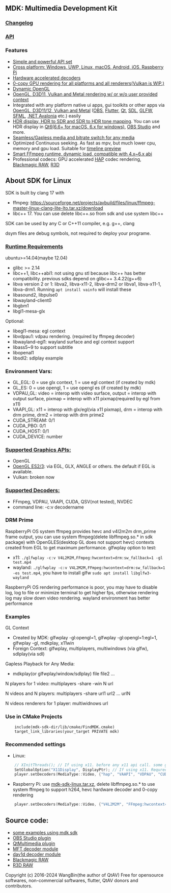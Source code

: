 ## MDK: Multimedia Development Kit
### [Changelog](https://github.com/wang-bin/mdk-sdk/blob/master/Changelog.md)
### [API](https://github.com/wang-bin/mdk-sdk/wiki/Player-APIs)

### Features
- [Simple and powerful API set](https://github.com/wang-bin/mdk-sdk/wiki/Player-APIs)
- [Cross platform: Windows, UWP, Linux, macOS, Android, iOS, Raspberry Pi](https://github.com/wang-bin/mdk-sdk/wiki/System-Requirements)
- [Hardware accelerated decoders](https://github.com/wang-bin/mdk-sdk/wiki/Decoders)
- [0-copy GPU rendering for all platforms and all renderers(Vulkan is WIP.)](https://github.com/wang-bin/mdk-sdk/wiki/Zero-Copy-Renderer)
- [Dynamic OpenGL](https://github.com/wang-bin/mdk-sdk/wiki/OpenGL-Support-Matrix)
- [OpenGL, D3D11, Vulkan and Metal rendering w/ or w/o user provided context](https://github.com/wang-bin/mdk-sdk/wiki/Render-API)
- Integrated with any platform native ui apps, gui toolkits or other apps via [OpenGL, D3D11/12, Vulkan and Metal](https://github.com/wang-bin/mdk-sdk/wiki/Render-API) ([OBS](https://github.com/wang-bin/obs-mdk), [Flutter](https://pub.dev/packages/fvp), [Qt](https://github.com/wang-bin/mdk-examples/tree/master/Qt), [SDL](https://github.com/wang-bin/mdk-examples/tree/master/SDL), [GLFW](https://github.com/wang-bin/mdk-examples/tree/master/GLFW), [SFML](https://github.com/wang-bin/mdk-examples/tree/master/SFML), [.NET Avalonia](https://github.com/wang-bin/mdk-examples/tree/master/Avalonia) etc.) easily
- [HDR display, HDR to SDR and SDR to HDR tone mapping](https://github.com/wang-bin/mdk-sdk/wiki/Player-APIs#player-setcolorspace-value-void-vo_opaque--nullptr). You can use HDR display in [Qt6(6.6+ for macOS, 6.x for windows)](https://github.com/wang-bin/mdk-examples/tree/master/Qt/qmlrhi), [OBS Studio](https://github.com/wang-bin/obs-mdk) and more.
- [Seamless/Gapless media and bitrate switch for any media](https://github.com/wang-bin/mdk-sdk/wiki/Player-APIs#player-setcolorspace-value-void-vo_opaque--nullptr)
- Optimized Continuous seeking. As fast as mpv, but much lower cpu, memory and gpu load. Suitable for [timeline preview](https://github.com/wang-bin/mdk-sdk/wiki/Typical-Usage#timeline-preview)
- [Smart FFmpeg runtime, dynamic load, compatible with 4.x~6.x abi](https://github.com/wang-bin/mdk-sdk/wiki/FFmpeg-Runtime)
- Professional codecs: GPU accelerated [HAP](https://github.com/wang-bin/mdk-sdk/wiki/Decoders#hap) codec rendering, [Blackmagic RAW](https://github.com/wang-bin/mdk-sdk/wiki/Decoders#braw), [R3D](https://github.com/wang-bin/mdk-sdk/wiki/Decoders#r3d)


## About SDK for Linux
SDK is built by clang 17 with
- ffmpeg: https://sourceforge.net/projects/avbuild/files/linux/ffmpeg-master-linux-clang-lite-lto.tar.xz/download
- libc++ 17. You can use delete libc++.so from sdk and use system libc++

SDK can be used by any C or C++11 compiler, e.g. g++, clang

dsym files are debug symbols, not required to deploy your programe.

### [Runtime Requirements](https://github.com/wang-bin/mdk-sdk/wiki/System-Requirements#linux-desktop-raspberry-pi-64bit)

ubuntu>=14.04(maybe 12.04)

- glibc >= 2.14
- libc++1, libc++abi1: not using gnu stl because libc++ has better compatibility. previous sdks depend on glibc++ 3.4.22(g++6)
- libva version 2 or 1: libva2, libva-x11-2, libva-drm2 or libva1, libva-x11-1, libva-drm1. Running `apt install vainfo` will install these
- libasound2, libpulse0
- libwayland-client0
- libgbm1
- libgl1-mesa-glx

Optional:
- libegl1-mesa: egl context
- libvdpau1: vdpau rendering. (required by ffmpeg decoder)
- libwayland-egl1: wayland surface and egl context support
- libass5~9 to support subtitle
- libopenal1
- libsdl2: sdlplay example

### Environment Vars:
- GL_EGL: 0 = use glx context, 1 = use egl context (if created by mdk)
- GL_ES: 0 = use opengl, 1 = use opengl es (if created by mdk)
- VDPAU_GL: video = interop with video surface, output = interop with output surface, pixmap = interop with x11 pixmap(required by egl from x11)
- VAAPI_GL: x11 = interop with glx/egl(via x11 pixmap), drm = interop with drm prime, drm2 = interop with drm prime2
- CUDA_STREAM: 0/1
- CUDA_PBO: 0/1
- CUDA_HOST: 0/1
- CUDA_DEVICE: number

### [Supported Graphics APIs:](https://github.com/wang-bin/mdk-sdk/wiki/Render-API)
- OpenGL
- [OpenGL ES2/3](https://github.com/wang-bin/mdk-sdk/wiki/OpenGL-Support-Matrix): via EGL, GLX, ANGLE or others. the default if EGL is available.
- Vulkan: broken now

### [Supported Decoders:](https://github.com/wang-bin/mdk-sdk/wiki/Decoders)
- FFmpeg, VDPAU, VAAPI, CUDA, QSV(not tested), NVDEC
- command line: -c:v decodername

### DRM Prime
RaspberryPi OS system ffmpeg provides hevc and v4l2m2m drm_prime frame output, you can use system ffmpeg(delete libffmpeg.so.* in sdk package) with OpenGLES(desktop GL does not support hevc) contexts created from EGL to get maximum performance. glfwplay option to test:
 - x11: `./glfwplay -c:v V4L2M2M,FFmpeg:hwcontext=drm:sw_fallback=1 -gl test.mp4`
 - wayland: `./glfwplay -c:v V4L2M2M,FFmpeg:hwcontext=drm:sw_fallback=1 -es test.mp4`, you have to install glfw `sudo apt install libglfw3-wayland`

RaspberryPi OS rendering performance is poor, you may have to disable log, log to file or minimize terminal to get higher fps, otherwise rendering log may slow down video rendering. wayland environment has better performance

### Examples
GL Context
- Created by MDK: glfwplay -gl:opengl=1, glfwplay -gl:opengl=1:egl=1, glfwplay -gl, mdkplay, x11win
- Foreign Context: glfwplay, multiplayers, multiwindows (via glfw), sdlplay(via sdl)

Gapless Playback for Any Media:
- mdkplay(or glfwplay/window/sdlplay) file file2 ...

N players for 1 video: multiplayers -share -win N url

N videos and N players: multiplayers -share url1 url2 ... urlN

N videos renderers for 1 player: multiwidnows url

### Use in CMake Projects
```
	include(mdk-sdk-dir/lib/cmake/FindMDK.cmake)
	target_link_libraries(your_target PRIVATE mdk)
```

### Recommended settings
- Linux:
```cpp
    // XInitThreads(); // If using x11. before any x11 api call. some gui toolkits already call this, e.g. qt, glfw
    SetGlobalOption("X11Display", DisplayPtr); // If using x11. Requred by VAAPI, VDPAU
    player.setDecoders(MediaType::Video, {"hap", "VAAPI", "VDPAU", "CUDA", "FFmpeg", "dav1d"});
```
- Raspberry Pi: use [mdk-sdk-linux.tar.xz](https://sourceforge.net/projects/mdk-sdk/files/nightly/mdk-sdk-linux.tar.xz/download), delete libffmpeg.so.* to use system ffmpeg to support h264, hevc hardware decoder and 0-copy rendering
```cpp
    player.setDecoders(MediaType::Video, {"V4L2M2M", "FFmpeg:hwcontext=drm", "FFmpeg"});
```

## Source code:
- [some examples using mdk sdk](https://github.com/wang-bin/mdk-examples)
- [OBS Studio plugin](https://github.com/wang-bin/obs-mdk)
- [QtMultimedia plugin](https://github.com/wang-bin/qtmultimedia-plugins-mdk)
- [MFT decoder module](https://github.com/wang-bin/mdk-mft)
- [dav1d decoder module](https://github.com/wang-bin/mdk-dav1d)
- [Blackmagic RAW](https://github.com/wang-bin/mdk-braw)
- [R3D RAW](https://github.com/wang-bin/mdk-r3d)

Copyright (c) 2016-2024 WangBin(the author of QtAV) <wbsecg1 at gmail.com>
Free for opensource softwares, non-commercial softwares, flutter, QtAV donors and contributors.